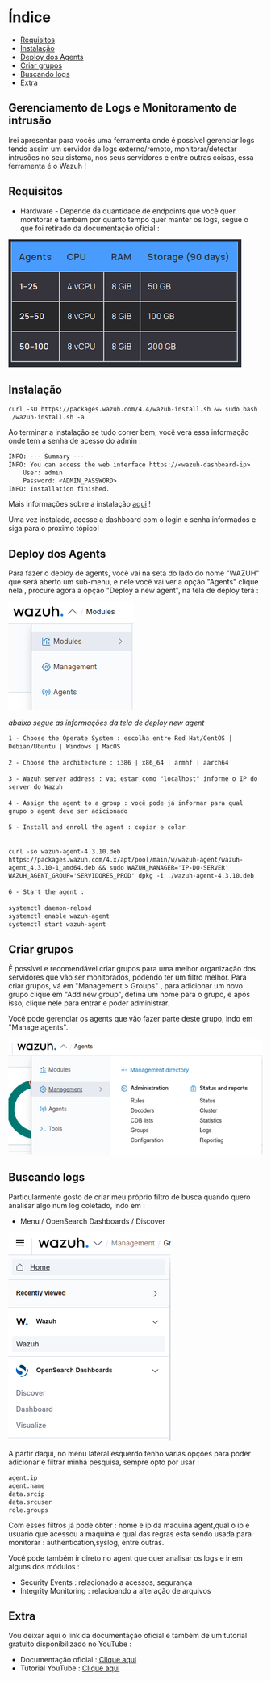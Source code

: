 # Índice

- [Requisitos](#requisitos)
- [Instalação](#instalação)
- [Deploy dos Agents](#deploy-dos-agents)
- [Criar grupos](#criar-grupos)
- [Buscando logs](#buscando-logs)
- [Extra](#extra)

## Gerenciamento de Logs e Monitoramento de intrusão

Irei apresentar para vocês uma ferramenta onde é possível gerenciar logs tendo assim um servidor de logs externo/remoto, monitorar/detectar intrusões no seu sistema, nos seus servidores e entre outras coisas, essa ferramenta é o Wazuh !

## Requisitos

- Hardware - Depende da quantidade de endpoints que você quer monitorar e também por quanto tempo quer manter os logs, segue o que foi retirado da documentação oficial :

<img src="wazuh.png">

## Instalação

    curl -sO https://packages.wazuh.com/4.4/wazuh-install.sh && sudo bash ./wazuh-install.sh -a

Ao terminar a instalação se tudo correr bem, você verá essa informação onde tem a senha de acesso do admin :

    INFO: --- Summary ---
    INFO: You can access the web interface https://<wazuh-dashboard-ip>
        User: admin
        Password: <ADMIN_PASSWORD>
    INFO: Installation finished.

Mais informações sobre a instalação <a href="https://documentation.wazuh.com/current/quickstart.html">aqui</a> !

Uma vez instalado, acesse a dashboard com o login e senha informados e siga para o proximo tópico!

## Deploy dos Agents


Para fazer o deploy de agents, você vai na seta do lado do nome "WAZUH" que será aberto um sub-menu, e nele você vai ver a opção "Agents" clique nela , procure agora a opção "Deploy a new agent", na tela de deploy terá : 

<img src="agents.png">

<i>abaixo segue as informações da tela de deploy new agent</i>

    1 - Choose the Operate System : escolha entre Red Hat/CentOS | Debian/Ubuntu | Windows | MacOS

    2 - Choose the architecture : i386 | x86_64 | armhf | aarch64

    3 - Wazuh server address : vai estar como "localhost" informe o IP do server do Wazuh

    4 - Assign the agent to a group : você pode já informar para qual grupo o agent deve ser adicionado

    5 - Install and enroll the agent : copiar e colar 


    curl -so wazuh-agent-4.3.10.deb https://packages.wazuh.com/4.x/apt/pool/main/w/wazuh-agent/wazuh-agent_4.3.10-1_amd64.deb && sudo WAZUH_MANAGER='IP-DO-SERVER' WAZUH_AGENT_GROUP='SERVIDORES_PROD' dpkg -i ./wazuh-agent-4.3.10.deb

    6 - Start the agent : 

    systemctl daemon-reload
    systemctl enable wazuh-agent
    systemctl start wazuh-agent

## Criar grupos

É possível e recomendável criar grupos para uma melhor organização dos servidores que vão ser monitorados, podendo ter um filtro melhor. Para criar grupos, vá em "Management > Groups" , para adicionar um novo grupo clique em "Add new group", defina um nome para o grupo, e após isso, clique nele para entrar e poder administrar. 
 
Você pode gerenciar os agents que vão fazer parte deste grupo, indo em "Manage agents".

<img src="groups.png">


## Buscando logs

Particularmente gosto de criar meu próprio filtro de busca quando quero analisar algo num log coletado, indo em :

- Menu / OpenSearch Dashboards / Discover

<img src="discover.png">

A partir daqui, no menu lateral esquerdo tenho varias opções para poder adicionar e filtrar minha pesquisa, sempre opto por usar :

    agent.ip
    agent.name
    data.srcip
    data.srcuser
    role.groups
 

Com esses filtros já pode obter : nome e ip da maquina agent,qual o ip e usuario que acessou a maquina e qual das regras esta sendo usada para monitorar :  authentication,syslog, entre outras.

 

Você pode também ir direto no agent que quer analisar os logs e ir em alguns dos módulos :

- Security Events : relacionado a acessos, segurança
- Integrity Monitoring : relacioando a alteração de arquivos

## Extra

Vou deixar aqui o link da documentação oficial e também de um tutorial gratuito disponibilizado no YouTube :

- Documentação oficial : <a href="https://documentation.wazuh.com/4.3/getting-started/index.html">Clique aqui</a>
- Tutorial YouTube : <a href="https://www.youtube.com/playlist?list=PLYwuH4Jfk8_Gzwsvf0irpB0baCBX4t4cB">Clique aqui</a>